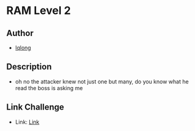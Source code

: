 # RAM Level 2

## Author

- [lqlong](http://)

## Description

- oh no the attacker knew not just one but many, do you know what he read the boss is asking me

## Link Challenge

- Link: [Link](https://drive.google.com/file/d/1Z_-tp07sQBGArfJofgEzXfJeo-ZwCI67/view?usp=sharing)
